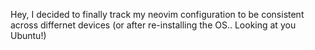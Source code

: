 Hey, I decided to finally track my neovim configuration to be consistent across differnet devices (or after re-installing the OS.. Looking at you Ubuntu!)
